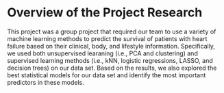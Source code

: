 # Overview of the Project Research
This project was a group project that required our team to use a variety of machine learning methods to predict the survival of patients with heart failure based on their clinical, body, and lifestyle information. Specifically, we used both unsupervised learaning (i.e., PCA and clustering) and supervised learning methods (i.e., kNN, logistic regressions, LASSO, and decision trees) on our data set. Based on the results, we also explored the best statistical models for our data set and identify the most important predictors in these models.
